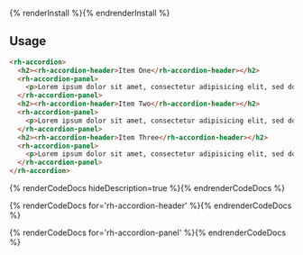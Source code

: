{% renderInstall %}{% endrenderInstall %}

## Usage

```html
<rh-accordion>
  <h2><rh-accordion-header>Item One</rh-accordion-header></h2>
  <rh-accordion-panel>
    <p>Lorem ipsum dolor sit amet, consectetur adipisicing elit, sed do eiusmod tempor incididunt ut labore et dolore magna aliqua.</p>
  </rh-accordion-panel>
  <h2><rh-accordion-header>Item Two</rh-accordion-header></h2>
  <rh-accordion-panel>
    <p>Lorem ipsum dolor sit amet, consectetur adipisicing elit, sed do eiusmod tempor incididunt ut labore et dolore magna aliqua.</p>
  </rh-accordion-panel>
  <h2><rh-accordion-header>Item Three</rh-accordion-header></h2>
  <rh-accordion-panel>
    <p>Lorem ipsum dolor sit amet, consectetur adipisicing elit, sed do eiusmod tempor incididunt ut labore et dolore magna aliqua.</p>
  </rh-accordion-panel>
</rh-accordion>
```

{% renderCodeDocs hideDescription=true %}{% endrenderCodeDocs %}

{% renderCodeDocs for='rh-accordion-header' %}{% endrenderCodeDocs %}

{% renderCodeDocs for='rh-accordion-panel' %}{% endrenderCodeDocs %}

